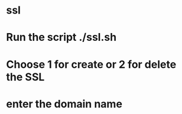 # ssl

# Run the script ./ssl.sh
# Choose 1 for create or 2 for delete the SSL
# enter the domain name
